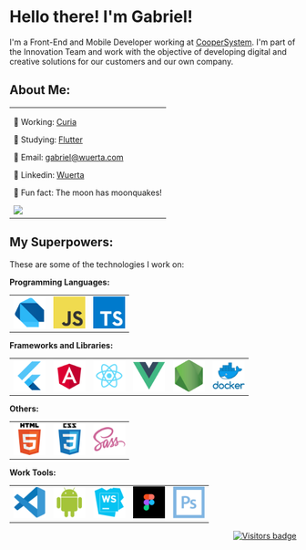 <h1>Hello there! I'm Gabriel!</h1>

I'm a Front-End and Mobile Developer working at [CooperSystem](https://coopersystem.com.br/). I'm part of the Innovation Team and work with the objective of developing digital and creative solutions for our customers and our own company.

## About Me:

<table width="100%">
  <tr>
    <td>
      <span>
        <p>🔭 Working: <a href="https://curia.coop/">Curia</a></p>
        <p>🌱 Studying: <a href="https://flutter.dev">Flutter</a></p>
        <p>📧 Email: <a href="mailto://gabriel@wuerta.com">gabriel@wuerta.com</a></p>
        <p>🏢 Linkedin: <a href="https://www.linkedin.com/in/wuerta/">Wuerta</a></p>
        <p>🤪 Fun fact: The moon has moonquakes!</p>
        <a href="https://github.com/wuerta"><img height="200em" src="https://github-readme-stats.vercel.app/api?username=wuerta&show_icons=true&theme=nord&include_all_commits=true&count_private=true" /><a/>
      </span>
    </td>
    <!--
    <td><a href="https://open.spotify.com/user/2i4sg3p2stfepsebq47b3xpvt?si=6181696403fb4ea1"><img width="273px" src="https://spotify-github-profile.vercel.app/api/view.svg?uid=2i4sg3p2stfepsebq47b3xpvt&cover_image=true&theme=default&bar_color_cover=true" /><a/></td>
    -->
  </tr>
</table>

## My Superpowers:

These are some of the technologies I work on:

**Programming Languages:**

<table>
  <tr>
    <td>
      <a href="https://dart.dev/">
        <img title="Dart" alt="Dart" width="56px" src="https://raw.githubusercontent.com/github/explore/master/topics/dart/dart.png">
      </a>
    </td>
    <td>
      <a href="https://developer.mozilla.org/en-US/docs/Web/JavaScript">
        <img title="JavaScript" alt="JavaScript" width="56px" src="https://raw.githubusercontent.com/github/explore/master/topics/javascript/javascript.png">
      </a>
    </td>
    <td>
      <a href="https://www.typescriptlang.org/">
        <img title="TypeScript" alt="TypeScript" width="56px" src="https://raw.githubusercontent.com/github/explore/master/topics/typescript/typescript.png">
      </a>
    </td>
  </tr>
</table>

**Frameworks and Libraries:**

<table>
  <tr>
    <td>
      <a href="https://flutter.dev">
        <img title="Flutter" alt="Flutter" width="56px" src="https://raw.githubusercontent.com/github/explore/master/topics/flutter/flutter.png">
      </a>
    </td>
    <td>
      <a href="https://angular.io/">
        <img title="Angular" alt="Angular" width="56px" src="https://raw.githubusercontent.com/github/explore/master/topics/angular/angular.png">
      </a>
    </td>
    <td>
      <a href="https://reactjs.org/">
        <img title="React" alt="React" width="56px" src="https://raw.githubusercontent.com/github/explore/master/topics/react/react.png">
      </a>
    </td>
    <td>
      <a href="https://vuejs.org/">
        <img title="Vue" alt="Vue" width="56px" src="https://raw.githubusercontent.com/github/explore/master/topics/vue/vue.png">
      </a>
    </td>
    <td>
      <a href="https://nodejs.org/en/">
        <img title="NodeJs" alt="NodeJs" width="56px" src="https://raw.githubusercontent.com/github/explore/master/topics/nodejs/nodejs.png">
      </a>
    </td>
    <td>
      <a href="https://www.docker.com/">
        <img title="Docker" alt="Docker" width="56px" src="https://raw.githubusercontent.com/github/explore/master/topics/docker/docker.png">
      </a>   
    </td>
  </tr>
</table>

**Others:**

<table>
  <tr>
    <td>
      <a href="https://developer.mozilla.org/en-US/docs/Web/HTML">
        <img title="HTML" alt="HTML" width="56px" src="https://raw.githubusercontent.com/github/explore/master/topics/html/html.png">
      </a>
    </td>
    <td>
      <a href="https://developer.mozilla.org/en-US/docs/Web/CSS">
        <img title="CSS" alt="CSS" width="56px" src="https://raw.githubusercontent.com/github/explore/master/topics/css/css.png">
      </a>
    </td>
    <td>
      <a href="https://sass-lang.com/">
        <img title="SASS" alt="SASS" width="56px" src="https://raw.githubusercontent.com/github/explore/master/topics/sass/sass.png">
      </a>
    </td>
  </tr>
</table>

**Work Tools:**

<table>
  <tr>
    <td>
      <a href="https://code.visualstudio.com/">
        <img title="VSCode" alt="VSCode" width="56px" src="https://github.com/devicons/devicon/blob/master/icons/vscode/vscode-original.svg">
      </a>
    </td>
    <td>
      <a href="https://developer.android.com/studio">
        <img title="AndroidStudio" alt="AndroidStudio" width="56px" src="https://github.com/devicons/devicon/blob/master/icons/android/android-original.svg">
      </a>
    </td>
    <td>
      <a href="https://www.jetbrains.com/webstorm/">
        <img title="WebStorm" alt="WebStorm" width="56px" src="https://github.com/devicons/devicon/blob/master/icons/webstorm/webstorm-plain.svg">
      </a>
    </td>
    <td>
      <a href="https://www.figma.com/">
        <img title="Figma" alt="Figma" width="56px" src="https://raw.githubusercontent.com/github/explore/master/topics/figma/figma.png">
      </a>
    </td>
    <td>
      <a href="https://www.adobe.com/products/photoshop.html">
        <img title="PhotoShop" alt="PhotoShop" width="56px" src="https://github.com/devicons/devicon/blob/master/icons/photoshop/photoshop-line.svg">
      </a>
    </td>
  </tr>
</table>

<p align="right">
  <a href="https://badges.pufler.dev">
      <img src="https://komarev.com/ghpvc/?username=Wuerta" alt="Visitors badge" />
   </a>
</p>

